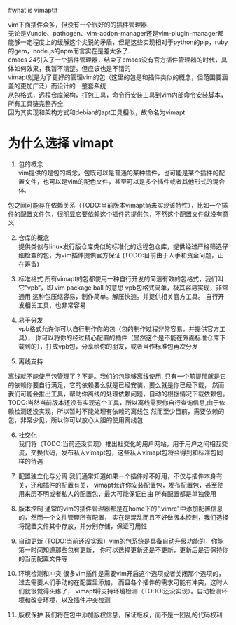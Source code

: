 #what is vimapt#

vim下面插件众多，但没有一个很好的的插件管理器.  
无论是Vundle、pathogen、vim-addon-manager还是vim-plugin-manager都能够一定程度上的缓解这个尖锐的矛盾，但是这些实现相对于python的pip，ruby的gem，node.js的npm而言实在是差太多了.  
emacs 24引入了一个插件管理器，结束了emacs没有官方插件管理器的时代，具体如何效果，我暂不清楚。但应该也是不错的      
vimapt就是为了更好的管理vim的包（这里的包是和插件类似的概念，但范围要涵盖的更加广泛）而设计的一整套系统  
从包格式，远程仓库架构，打包工具，命令行安装工具到vim内部命令安装脚本，所有工具链完整齐全,  
因为其实现和架构方式和debian的apt工具相似，故命名为vimapt

# 为什么选择 vimapt #

1. 包的概念  
vim提供的是包的概念，包既可以是普通的某种插件，也可能是某个插件的配置文件，也可以是vim的配色文件，甚至可以是多个插件或者其他形式的混合体.

包之间可能存在依赖关系（TODO:当前版本vimapt尚未实现该特性），比如一个插件的配置文件包，很明显它要依赖这个插件的提供包，不然这个配置文件就没有意义

2. 仓库的概念  
提供类似与linux发行版仓库类似的标准化的远程包仓库，提供经过严格筛选仔细检查的包，为vim插件提供官方保证
(TODO:目前由于人手和资金问题，正在筹备)

3. 标准格式
所有vimapt的包都使用一种自行开发的简洁有效的包格式，我们叫它”vpb“，即 vim package ball 的意思
vpb包格式简单，极其容易实现，非常通用 
这种包压缩容易，制作简单。解压快速。并提供相关官方工具。
自行开发相关工具，也非常容易 

4. 易于分发  
vpb格式允许你可以自行制作你的包（包的制作过程非常容易，并提供官方工具），
你可以将你的经过精心配置的插件（显然这个是不能在外面标准仓库下载到的），打成vpb包，分享给你的朋友，或者当作标准包再次分发

5. 离线支持  

离线就不能使用包管理了？不是。我们的包能够离线使用.
只有一个前提那就是它的依赖你要自行满足，它的依赖要么就是已经安装，要么就是你已经下载，
然而我们可能会推出工具，帮助你离线的处理依赖问题，自动的根据情况下载依赖包。
TODO:当然当前版本还没有实现这个工具，所以离线需要你自行查询信息,由于依赖检测还没实现，所以暂时不能处理有依赖的离线包
然而至少目前，需要依赖的包，非常少见，所以你可以放心大胆的使用离线包

6. 社交化  
我们将（TODO:当前还没实现）推出社交化的用户网站，用于用户之间相互交流，交换代码，发布私人vimapt包，这些私人vimapt包将会得到和标准包同样的待遇

7. 配置独立化与分离
我们通常知道如果一个插件好不好用，不仅与插件本身有关，还和插件的配置有关，
vimapt允许你安装配置包，发布配置包，甚至使用来历不明或者私人的配置包，最大可能保证自由
所有配置都是单独使用

8. 版本控制
通常的vim的插件管理器都是在home下的".vimrc"中添加配置信息的，然而一个文件管理所有配置，
实在是混乱而且不好做版本控制，我们选择将配置文件其中存放，并分别存储，保证可用性

9. 自动更新
(TODO:当前还没实现）vim的包系统是具备自动升级功能的，你能第一时间知道那些包有更新，
你可以选择更新还是不更新，更新后是否保持你的当前配置文件等

10. 环境检测和冲突
很多vim插件是需要vim开启这个选项或者关闭那个选项的，过去需要人们手动的在配置里添加，
而且各个插件的需求可能有冲突，这时人们就很觉得头疼了，
vimapt将支持环境检测（TODO:还没实现）。自动检测环境和改变环境，以及插件冲突检测

11. 版权保护
我们将在包中添加版权信息，保证版权，而不是一团乱的代码权利
